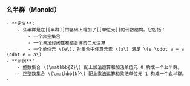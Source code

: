 ### 幺半群（Monoid）
	- **定义**：
		- 幺半群是在[[半群]]的基础上增加了[[单位元]]的代数结构。它包括：
			- 一个非空集合
			- 一个满足封闭性和结合律的二元运算
			- 一个单位元 \(e\)，对集合中任意元素 \(a\) 满足 \(e \cdot a = a \cdot e = a\)
	- **示例**：
		- 整数集合 \(\mathbb{Z}\) 配上加法运算和加法单位元 0 构成一个幺半群。
		- 正整数集合 \(\mathbb{N}\) 配上乘法运算和乘法单位元 1 构成一个幺半群。
	-